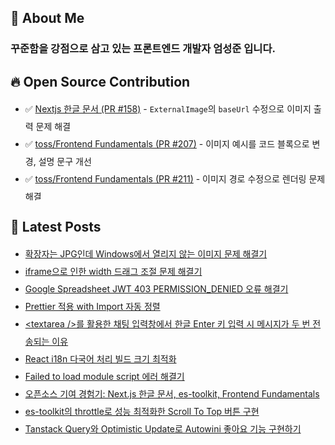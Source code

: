 
## 👋 About Me

### 꾸준함을 강점으로 삼고 있는 프론트엔드 개발자 엄성준 입니다.

## 🔥 Open Source Contribution
<ul style="line-height: 2; max-height: 10rem; overflow-y: scroll;">
<li>✅ <a href="https://github.com/luciancah/nextjs-ko/pull/158">Nextjs 한글 문서 (PR #158)</a> - <code>ExternalImage</code>의 <code>baseUrl</code> 수정으로 이미지 출력 문제 해결</li>
  <li>✅ <a href="https://github.com/toss/frontend-fundamentals/pull/207">toss/Frontend Fundamentals (PR #207)</a> - 이미지 예시를 코드 블록으로 변경, 설명 문구 개선</li>
  <li>✅ <a href="https://github.com/toss/frontend-fundamentals/pull/211">toss/Frontend Fundamentals (PR #211)</a> - 이미지 경로 수정으로 렌더링 문제 해결</li>
  <li>✅ <a href="https://github.com/NaverPayDev/hidash/pull/250">NaverPayDev/hidash (PR #250)</a> - README의 CI 배지 URL 수정</li>
  <li>✅ <a href="https://github.com/NaverPayDev/hidash/pull/252">NaverPayDev/hidash (PR #252)</a> - <code>isArray</code> 함수 테스트 및 벤치마크 추가</li>
  <li>✅ <a href="https://github.com/toss/es-toolkit/pull/1159">toss/es-toolkit (PR #1159)</a> - <code>ary</code> 함수 벤치마크 추가</li>
  <li>✅ <a href="https://github.com/NaverPayDev/hidash/pull/253">NaverPayDev/hidash (PR #253)</a> - <code>isFunction</code> 함수 벤치마크 추가</li>
  <li>✅ <a href="https://github.com/NaverPayDev/hidash/pull/254">NaverPayDev/hidash (PR #254)</a> - <code>before</code> 함수 벤치마크 추가</li>
  <li>✅ <a href="https://github.com/NaverPayDev/hidash/pull/262">NaverPayDev/hidash (PR #262)</a> - <code>first</code> 함수 벤치마크 추가</li>
  <li>✅ <a href="https://github.com/NaverPayDev/hidash/pull/265">NaverPayDev/hidash (PR #265)</a> - <code>isMap</code> 함수 테스트 및 벤치마크 추가</li>
  <li>✅ <a href="https://github.com/NaverPayDev/hidash/pull/268">NaverPayDev/hidash (PR #268)</a> - <code>last</code> 함수 벤치마크 추가</li>
  <li>✅ <a href="https://github.com/hamsurang/react-ko-form/pull/100">React Hook Form 한글 문서 (PR #100)</a> - 중복된 <code>&lt;Component {...pageProps} /&gt;</code> 제거로 중복 렌더링 문제 해결</li>
  <li>✅ <a href="https://github.com/NaverPayDev/hidash/pull/270">NaverPayDev/hidash (PR #270)</a> - <code>isNumber</code> 함수 벤치마크 추가</li>
  <li>✅ <a href="https://github.com/NaverPayDev/hidash/pull/271">NaverPayDev/hidash (PR #271)</a> - <code>reverse</code> 함수 벤치마크 추가</li>
  <li>✅ <a href="https://github.com/NaverPayDev/hidash/pull/272">NaverPayDev/hidash (PR #272)</a> - <code>once</code> 함수 JSDoc 및 벤치마크 추가</li>
  <li>✅ <a href="https://github.com/toss/es-toolkit/pull/1197">toss/es-toolkit (PR #1197)</a> - <code>identity</code> 함수 벤치마크 추가</li>
  <li>✅ <a href="https://github.com/NaverPayDev/hidash/pull/277">NaverPayDev/hidash (PR #277)</a> - <code>isError</code> 함수 JSDoc 및 벤치마크 추가</li>
  <li>✅ <a href="https://github.com/ssi02014/react-query-tutorial/pull/41">react-query-tutorial (PR #41)</a> - 문체 변경 및 <code>cacheTime</code> 초기화 내용 추가</li>
  <li>✅ <a href="https://github.com/toss/es-toolkit/pull/1273">toss/es-toolkit (PR #1273)</a> - <code>take</code> 함수 JSDoc 및 벤치마크 추가</li>
  <li>✅ <a href="https://github.com/daangn/stackflow/pull/603">daangn/stackflow (PR #603)</a> - <code>ActivityComponentType</code>에 <code>import type</code> 적용으로 런타임 에러 방지</li>
  <li>✅ <a href="https://github.com/NaverPayDev/hidash/pull/283">NaverPayDev/hidash (PR #283)</a> - <code>isUndefined</code> 함수 테스트 및 벤치마크 추가</li>
  <li>✅ <a href="https://github.com/toss/frontend-fundamentals/pull/380">toss/Frontend Fundamentals (PR #380)</a> - 이미지 파일 <code>import</code> 시 타입 에러 해결 방법 추가</li>
  <li>⛏️ <a href="https://github.com/mdn/translated-content/pull/29197">mdn/translated-content (PR #29197)</a> - MDN <code>Right shift (>>)</code> 신규 번역</li>
  <li>✅ <a href="https://github.com/mdn/translated-content/pull/29279">mdn/translated-content (PR #29279)</a> - MDN <code>typeof</code> 문서를 영어 원문과 동기화</li>
  <li>⛏️ <a href="https://github.com/mdn/translated-content/pull/29314">mdn/translated-content (PR #29314)</a> - MDN <code>for...of</code> 문서 영어 원문과 동기화</li>
  <li>✅ <a href="https://github.com/mdn/translated-content/pull/29417">mdn/translated-content (PR #29417)</a> - MDN <code>Set</code> 문서를 영어 원문과 동기화</li>
  <li>⛏️ <a href="https://github.com/mdn/translated-content/pull/29429">mdn/translated-content (PR #29429)</a> - MDN <code>matchmedia</code> 영어 원문과 동기화</li>
  <li>⛏️ <a href="https://github.com/mdn/translated-content/pull/29457">mdn/translated-content (PR #29457)</a> - MDN <code>Fetch API</code> 영어 원문과 동기화</li>
  <li>✅ <a href="https://github.com/mdn/translated-content/pull/29482">mdn/translated-content (PR #29482)</a> - MDN <code>::first-letter</code> 문서를 영어 원문과 동기화</li>
  <li>⛏️ <a href="https://github.com/mdn/translated-content/pull/29737">mdn/translated-content (PR #29737)</a> - MDN <code>Window: requestAnimationFrame() method</code> 영어 원문과 동기화</li>
  <li>⛏️ <a href="https://github.com/mdn/translated-content/pull/29831">mdn/translated-content (PR #29831)</a> - MDN <code>Document: DOMContentLoaded 이벤트</code> 영어 원문과 동기화</li>
  <li>⛏️ <a href="https://github.com/mdn/translated-content/pull/29895">mdn/translated-content (PR #29895)</a> - MDN <code>Document: Response: Response() constructor</code> 신규 번역</li>
  <li>⛏️ <a href="https://github.com/mdn/translated-content/pull/29925">mdn/translated-content (PR #29925)</a> - MDN <code>Document: Response: headers property</code> 신규 번역</li>
</ul>

## 📝 Latest Posts
<ul style='line-height: 2;'><li><a href=https://developer-sungjun.tistory.com/entry/%ED%99%95%EC%9E%A5%EC%9E%90%EB%8A%94-JPG%EC%9D%B8%EB%8D%B0-Windows%EC%97%90%EC%84%9C-%EC%97%B4%EB%A6%AC%EC%A7%80-%EC%95%8A%EB%8A%94-%EC%9D%B4%EB%AF%B8%EC%A7%80-%EB%AC%B8%EC%A0%9C-%ED%95%B4%EA%B2%B0%EA%B8%B0 target="_blank">확장자는 JPG인데 Windows에서 열리지 않는 이미지 문제 해결기</a></li><li><a href=https://developer-sungjun.tistory.com/entry/iframe%EC%9C%BC%EB%A1%9C-%EC%9D%B8%ED%95%9C-width-%EB%93%9C%EB%9E%98%EA%B7%B8-%EC%A1%B0%EC%A0%88-%EB%AC%B8%EC%A0%9C-%ED%95%B4%EA%B2%B0%EA%B8%B0 target="_blank">iframe으로 인한 width 드래그 조절 문제 해결기</a></li><li><a href=https://developer-sungjun.tistory.com/entry/Google-Spreadsheet-JWT-403-PERMISSIONDENIED-%EC%98%A4%EB%A5%98-%ED%95%B4%EA%B2%B0%EA%B8%B0 target="_blank">Google Spreadsheet JWT 403 PERMISSION_DENIED 오류 해결기</a></li><li><a href=https://developer-sungjun.tistory.com/entry/Prettier-%EC%A0%81%EC%9A%A9-with-Import-%EC%9E%90%EB%8F%99-%EC%A0%95%EB%A0%AC target="_blank">Prettier 적용 with Import 자동 정렬</a></li><li><a href=https://developer-sungjun.tistory.com/entry/textarea-%EB%A5%BC-%ED%99%9C%EC%9A%A9%ED%95%9C-%EC%B1%84%ED%8C%85-%EC%9E%85%EB%A0%A5%EC%B0%BD%EC%97%90%EC%84%9C-%ED%95%9C%EA%B8%80-Enter-%ED%82%A4-%EC%9E%85%EB%A0%A5-%EC%8B%9C-%EB%A9%94%EC%8B%9C%EC%A7%80%EA%B0%80-%EB%91%90-%EB%B2%88-%EC%A0%84%EC%86%A1%EB%90%98%EB%8A%94-%EC%9D%B4%EC%9C%A0 target="_blank">&lt;textarea /&gt;를 활용한 채팅 입력창에서 한글 Enter 키 입력 시 메시지가 두 번 전송되는 이유</a></li><li><a href=https://developer-sungjun.tistory.com/entry/React-i18n-%EB%8B%A4%EA%B5%AD%EC%96%B4-%EC%B2%98%EB%A6%AC-%EB%B9%8C%EB%93%9C-%ED%81%AC%EA%B8%B0-%EC%B5%9C%EC%A0%81%ED%99%94 target="_blank">React i18n 다국어 처리 빌드 크기 최적화</a></li><li><a href=https://developer-sungjun.tistory.com/entry/Failed-to-load-module-script-%EC%97%90%EB%9F%AC-%ED%95%B4%EA%B2%B0%EA%B8%B0 target="_blank">Failed to load module script 에러 해결기</a></li><li><a href=https://developer-sungjun.tistory.com/entry/%EC%98%A4%ED%94%88%EC%86%8C%EC%8A%A4-%EA%B8%B0%EC%97%AC-%EA%B2%BD%ED%97%98%EA%B8%B0-Nextjs-%ED%95%9C%EA%B8%80-%EB%AC%B8%EC%84%9C-es-toolkit-Frontend-Fundamentals target="_blank">오픈소스 기여 경험기: Next.js 한글 문서, es-toolkit, Frontend Fundamentals</a></li><li><a href=https://developer-sungjun.tistory.com/entry/es-toolkit%EC%9D%98-throttle%EB%A1%9C-%EC%84%B1%EB%8A%A5-%EC%B5%9C%EC%A0%81%ED%99%94%ED%95%9C-Scroll-To-Top-%EB%B2%84%ED%8A%BC-%EA%B5%AC%ED%98%84 target="_blank">es-toolkit의 throttle로 성능 최적화한 Scroll To Top 버튼 구현</a></li><li><a href=https://developer-sungjun.tistory.com/entry/Tanstack-Query%EC%99%80-Optimistic-Update%EB%A1%9C-Autowini-%EC%A2%8B%EC%95%84%EC%9A%94-%EA%B8%B0%EB%8A%A5-%EA%B5%AC%ED%98%84%ED%95%98%EA%B8%B0 target="_blank">Tanstack Query와 Optimistic Update로 Autowini 좋아요 기능 구현하기</a></li></ul>